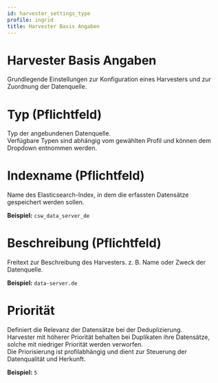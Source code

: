 ```yaml
---
id: harvester_settings_type
profile: ingrid
title: Harvester Basis Angaben
---
```


# Harvester Basis Angaben

Grundlegende Einstellungen zur Konfiguration eines Harvesters und zur Zuordnung der Datenquelle.

# Typ (Pflichtfeld)

Typ der angebundenen Datenquelle.  
Verfügbare Typen sind abhängig vom gewählten Profil und können dem Dropdown entnommen werden.

# Indexname (Pflichtfeld)

Name des Elasticsearch-Index, in dem die erfassten Datensätze gespeichert werden sollen.

**Beispiel:** `csw_data_server_de`

# Beschreibung (Pflichtfeld)

Freitext zur Beschreibung des Harvesters. z. B. Name oder Zweck der Datenquelle.

**Beispiel:** `data-server.de`

# Priorität

Definiert die Relevanz der Datensätze bei der Deduplizierung.  
Harvester mit höherer Priorität behalten bei Duplikaten ihre Datensätze, solche mit niedriger Priorität werden verworfen.  
Die Priorisierung ist profilabhängig und dient zur Steuerung der Datenqualität und Herkunft.

**Beispiel:** `5`
